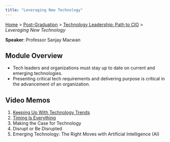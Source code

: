 ```yaml
---
title: "Leveraging New Technology"
---
```


[Home](../../../index.md) > [Post-Graduation](../../index.md) > [Technology Leadership: Path to CIO](../index.md) > _Leveraging New Technology_

**Speaker**: Professor Sanjay Macwan

## Module Overview

- Tech leaders and organizations must stay up to date on current and emerging technologies.
- Presenting critical tech requirements and delivering purpose is critical in the advancement of an organization.

## Video Memos

1. [Keeping Up With Technology Trends](./Video-1-Memo.md)
2. [Timing Is Everything](./Video-2-Memo.md)
3. Making the Case for Technology
4. Disrupt or Be Disrupted
5. Emerging Technology: The Right Moves with Artificial Intelligence (AI)
